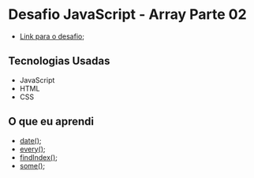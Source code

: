 # Desafio JavaScript - Array Parte 02

* [Link para o desafio](https://lizvidotti91.github.io/desafio-30-dias-js/Dia%207/index.html); 

## Tecnologias Usadas

*   JavaScript
*   HTML
*   CSS

## O que eu aprendi

* [date()](https://www.w3schools.com/js/js_date_methods.asp); 
* [every()](https://www.w3schools.com/jsref/jsref_every.asp); 
* [findIndex()](https://www.w3schools.com/jsref/jsref_findindex.asp); 
* [some()](https://www.w3schools.com/jsref/jsref_some.asp); 

 
